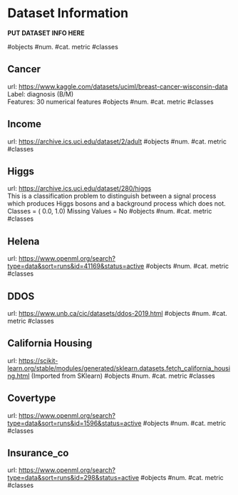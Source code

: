# Dataset Information
**PUT DATASET INFO HERE**

#objects 
#num. 
#cat. 
metric 
#classes

## Cancer
url: https://www.kaggle.com/datasets/uciml/breast-cancer-wisconsin-data  
Label: diagnosis (B/M)  
Features: 30 numerical features 
#objects 
#num. 
#cat. 
metric 
#classes

## Income
url: https://archive.ics.uci.edu/dataset/2/adult 
#objects 
#num. 
#cat. 
metric 
#classes

## Higgs
url: https://archive.ics.uci.edu/dataset/280/higgs  
This is a classification problem to distinguish between a signal process which produces Higgs bosons and a background process which does not.  
Classes = ( 0.0, 1.0)
Missing Values = No
#objects 
#num. 
#cat. 
metric 
#classes

## Helena
url: https://www.openml.org/search?type=data&sort=runs&id=41169&status=active
#objects 
#num. 
#cat. 
metric 
#classes

## DDOS
url: https://www.unb.ca/cic/datasets/ddos-2019.html
#objects 
#num. 
#cat. 
metric 
#classes

## California Housing
url: https://scikit-learn.org/stable/modules/generated/sklearn.datasets.fetch_california_housing.html (Imported from SKlearn)
#objects 
#num. 
#cat. 
metric 
#classes

## Covertype
url: https://www.openml.org/search?type=data&sort=runs&id=1596&status=active 
#objects 
#num. 
#cat. 
metric 
#classes

## Insurance_co
url: https://www.openml.org/search?type=data&sort=runs&id=298&status=active 
#objects 
#num. 
#cat. 
metric 
#classes
